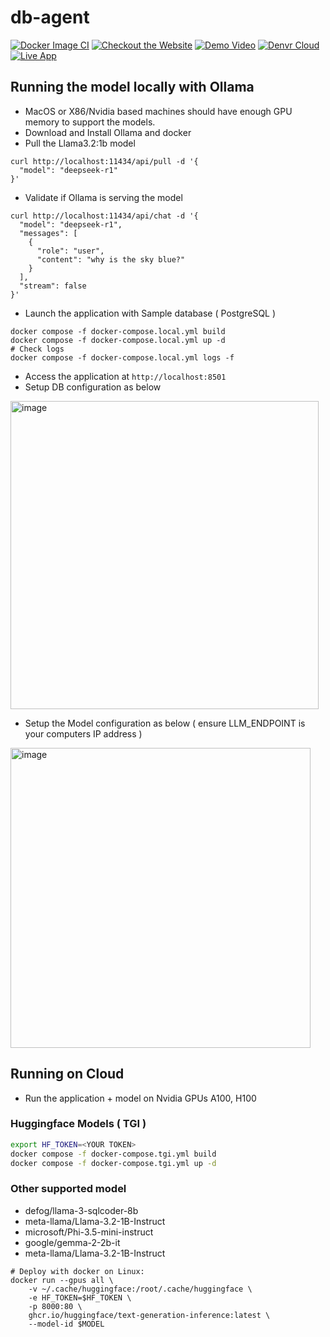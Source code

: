 # db-agent

[![Docker Image CI](https://github.com/db-agent/db-agent/actions/workflows/docker-image.yml/badge.svg)](https://github.com/db-agent/db-agent/actions/workflows/docker-image.yml)
[![Checkout the Website](https://img.shields.io/badge/Visit-Our%20Website-brightgreen)](https://www.db-agent.com)
[![Demo Video](https://img.shields.io/badge/Visit-Our%20Demo-red)](https://youtu.be/tt0oTIrY260)
[![Denvr Cloud](https://img.shields.io/badge/Deploy%20On-Denvr%20Cloud-brightgreen)](https://console.cloud.denvrdata.com/account/login)
[![Live App](https://img.shields.io/badge/Deploy%20Live-App-brightgreen)](https://db-agent.streamlit.app/)

## Running the model locally with Ollama

- MacOS or X86/Nvidia based machines should have enough GPU memory to support the models.
- Download and Install Ollama and docker
- Pull the Llama3.2:1b model

```
curl http://localhost:11434/api/pull -d '{
  "model": "deepseek-r1"
}'
```

- Validate if Ollama is serving the model

```
curl http://localhost:11434/api/chat -d '{
  "model": "deepseek-r1",
  "messages": [
    {
      "role": "user",
      "content": "why is the sky blue?"
    }
  ],
  "stream": false
}'
```

- Launch the application with Sample database ( PostgreSQL )

```
docker compose -f docker-compose.local.yml build
docker compose -f docker-compose.local.yml up -d
# Check logs
docker compose -f docker-compose.local.yml logs -f

```
- Access the application at `http://localhost:8501`
- Setup DB configuration as below

<img width="493" alt="image" src="https://github.com/user-attachments/assets/490e5469-e299-471b-8c9c-fa0e002f2bb6">

- Setup the Model configuration as below ( ensure LLM_ENDPOINT is your computers IP address )
<img width="480" alt="image" src="https://github.com/user-attachments/assets/d7b6e8c0-85e5-4b17-954a-3b79187d5c95">


## Running on Cloud

- Run the application + model on Nvidia GPUs A100, H100

### Huggingface Models ( TGI )

```bash
export HF_TOKEN=<YOUR TOKEN>
docker compose -f docker-compose.tgi.yml build
docker compose -f docker-compose.tgi.yml up -d
```

### Other supported model
- defog/llama-3-sqlcoder-8b
- meta-llama/Llama-3.2-1B-Instruct
- microsoft/Phi-3.5-mini-instruct
- google/gemma-2-2b-it
- meta-llama/Llama-3.2-1B-Instruct

```
# Deploy with docker on Linux:
docker run --gpus all \
	-v ~/.cache/huggingface:/root/.cache/huggingface \
 	-e HF_TOKEN=$HF_TOKEN \
	-p 8000:80 \
	ghcr.io/huggingface/text-generation-inference:latest \
	--model-id $MODEL
```












